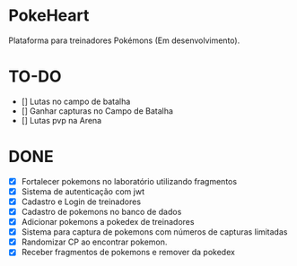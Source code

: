 # PokeHeart

Plataforma para treinadores Pokémons (Em desenvolvimento).

# TO-DO
- [] Lutas no campo de batalha
- [] Ganhar capturas no Campo de Batalha
- [] Lutas pvp na Arena
# DONE
- [x] Fortalecer pokemons no laboratório utilizando fragmentos
- [x] Sistema de autenticação com jwt
- [x] Cadastro e Login de treinadores
- [x] Cadastro de pokemons no banco de dados
- [x] Adicionar pokemons a pokedex de treinadores
- [x] Sistema para captura de pokemons com números de capturas limitadas
- [x] Randomizar CP ao encontrar pokemon.
- [x] Receber fragmentos de pokemons e remover da pokedex
